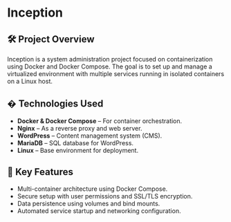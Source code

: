 # Inception

## 🛠 Project Overview

Inception is a system administration project focused on containerization using Docker and Docker Compose. The goal is to set up and manage a virtualized environment with multiple services running in isolated containers on a Linux host.

## � Technologies Used

- **Docker & Docker Compose** – For container orchestration.
- **Nginx** – As a reverse proxy and web server.
- **WordPress** – Content management system (CMS).
- **MariaDB** – SQL database for WordPress.
- **Linux** – Base environment for deployment.

## 📌 Key Features

- Multi-container architecture using Docker Compose.
- Secure setup with user permissions and SSL/TLS encryption.
- Data persistence using volumes and bind mounts.
- Automated service startup and networking configuration.

